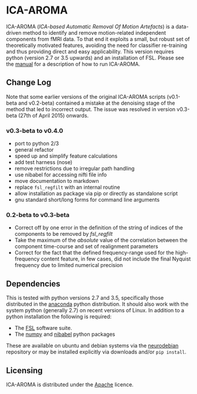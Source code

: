 # ICA-AROMA
ICA-AROMA (*ICA-based Automatic Removal Of Motion Artefacts*) is a data-driven method to identify and remove motion-related independent components from fMRI data. To that end it exploits a small, but robust set of theoretically motivated features, avoiding the need for classifier re-training and thus providing direct and easy applicability. This version requires python (version 2.7 or 3.5 upwards) and an installation of FSL. Please see the [manual](doc/manual.md) for a description of how to run ICA-AROMA.



## Change Log

Note that some earlier versions of the original ICA-AROMA scripts (v0.1-beta and v0.2-beta) contained a mistake at the denoising stage of the method that led to incorrect output. The issue was resolved in version v0.3-beta (27th of April 2015) onwards.

### v0.3-beta to v0.4.0
- port to python 2/3
- general refactor
- speed up and simplify feature calculations
- add test harness (nose)
- remove restrictions due to irregular path handling
- use nibabel for accessing nifti file info
- move documentation to markdown
- replace `fsl_regfilt` with an internal routine
- allow installation as package via pip or directly as standalone script
- gnu standard short/long forms for command line arguments

### 0.2-beta to v0.3-beta
- Correct off by one error in the definition of the string of indices of the components to be removed by *fsl_regfilt*
- Take the maximum of the *absolute* value of the correlation between the component time-course and set of realignment parameters
- Correct for the fact that the defined frequency-range used for the high-frequency content feature, in few cases, did not include the final Nyquist frequency due to limited numerical precision

## Dependencies
This is tested with python versions 2.7 and 3.5, specifically those distributed in the [anaconda](https://docs.continuum.io/anaconda/) python distribution. It should also work with the system python (generally 2.7) on recent versions of Linux. In addition to a python installation the following is required:

 - The [FSL](http://fsl.fmrib.ox.ac.uk/fsl/fslwiki/) software suite.
 - The [numpy](http://www.numpy.org/) and [nibabel](http://nipy.org/nibabel/) python packages

 These are available on ubuntu and debian systems via the [neurodebian](http://neuro.debian.net/) repository or may be installed explicitly via
 downloads and/or `pip install`.

## Licensing

ICA-AROMA is distributed under the [Apache](LICENSE.md) licence.
